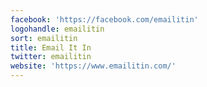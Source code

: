 ```yaml
---
facebook: 'https://facebook.com/emailitin'
logohandle: emailitin
sort: emailitin
title: Email It In
twitter: emailitin
website: 'https://www.emailitin.com/'
---
```


